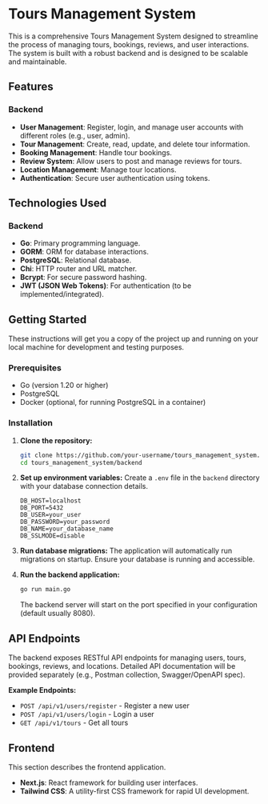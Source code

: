 # Tours Management System

This is a comprehensive Tours Management System designed to streamline the process of managing tours, bookings, reviews, and user interactions. The system is built with a robust backend and is designed to be scalable and maintainable.

## Features

### Backend
*   **User Management**: Register, login, and manage user accounts with different roles (e.g., user, admin).
*   **Tour Management**: Create, read, update, and delete tour information.
*   **Booking Management**: Handle tour bookings.
*   **Review System**: Allow users to post and manage reviews for tours.
*   **Location Management**: Manage tour locations.
*   **Authentication**: Secure user authentication using tokens.

## Technologies Used

### Backend
*   **Go**: Primary programming language.
*   **GORM**: ORM for database interactions.
*   **PostgreSQL**: Relational database.
*   **Chi**: HTTP router and URL matcher.
*   **Bcrypt**: For secure password hashing.
*   **JWT (JSON Web Tokens)**: For authentication (to be implemented/integrated).

## Getting Started

These instructions will get you a copy of the project up and running on your local machine for development and testing purposes.

### Prerequisites

*   Go (version 1.20 or higher)
*   PostgreSQL
*   Docker (optional, for running PostgreSQL in a container)

### Installation

1.  **Clone the repository:**
    ```bash
    git clone https://github.com/your-username/tours_management_system.git
    cd tours_management_system/backend
    ```

2.  **Set up environment variables:**
    Create a `.env` file in the `backend` directory with your database connection details.
    ```
    DB_HOST=localhost
    DB_PORT=5432
    DB_USER=your_user
    DB_PASSWORD=your_password
    DB_NAME=your_database_name
    DB_SSLMODE=disable
    ```

3.  **Run database migrations:**
    The application will automatically run migrations on startup. Ensure your database is running and accessible.

4.  **Run the backend application:**
    ```bash
    go run main.go
    ```
    The backend server will start on the port specified in your configuration (default usually 8080).

## API Endpoints

The backend exposes RESTful API endpoints for managing users, tours, bookings, reviews, and locations. Detailed API documentation will be provided separately (e.g., Postman collection, Swagger/OpenAPI spec).

**Example Endpoints:**
*   `POST /api/v1/users/register` - Register a new user
*   `POST /api/v1/users/login` - Login a user
*   `GET /api/v1/tours` - Get all tours

## Frontend

This section describes the frontend application.

*   **Next.js**: React framework for building user interfaces.
*   **Tailwind CSS**: A utility-first CSS framework for rapid UI development.

